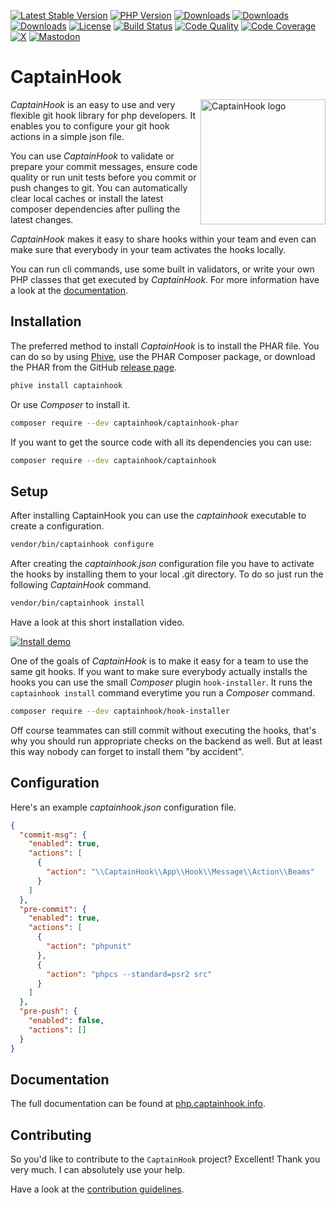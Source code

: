 [![Latest Stable Version](https://poser.pugx.org/captainhook/captainhook/v/stable.svg?v=1)](https://packagist.org/packages/captainhook/captainhook)
[![PHP Version](https://poser.pugx.org/captainhook/captainhook/require/php)](https://packagist.org/packages/captainhook/captainhook)
[![Downloads](https://poser.pugx.org/captainhook/captainhook/downloads)](https://packagist.org/packages/captainhook/captainhook/stats)
[![Downloads](https://poser.pugx.org/captainhook/captainhook/d/monthly)](https://packagist.org/packages/captainhook/captainhook/stats)
[![Downloads](https://poser.pugx.org/captainhook/captainhook/d/daily)](https://packagist.org/packages/captainhook/captainhook/stats)
[![License](https://poser.pugx.org/captainhook/captainhook/license.svg?v=1)](https://github.com/captainhook-git/captainhook/blob/main/LICENSE)
[![Build Status](https://github.com/captainhook-git/captainhook/workflows/Continuous%20Integration/badge.svg)](https://github.com/captainhook-git/captainhook/actions)
[![Code Quality](https://scrutinizer-ci.com/g/captainhook-git/captainhook/badges/quality-score.png?b=main&v=1)](https://scrutinizer-ci.com/g/captainhook-git/captainhook/?branch=master)
[![Code Coverage](https://scrutinizer-ci.com/g/captainhook-git/captainhook/badges/coverage.png?b=main&v=1)](https://scrutinizer-ci.com/g/captainhook-git/captainhook/?branch=master)
[![X](https://img.shields.io/badge/X-%40captainhookphp-black.svg)](https://twitter.com/intent/user?screen_name=captainhookphp)
[![Mastodon](https://img.shields.io/badge/Mastodon-%40captainhook-purple.svg)](https://phpc.social/@captainhook)

# CaptainHook

<img src="https://captainhook-git.github.io/captainhook/gfx/ch.png" alt="CaptainHook logo" align="right" width="200"/>

*CaptainHook* is an easy to use and very flexible git hook library for php developers.
It enables you to configure your git hook actions in a simple json file.

You can use *CaptainHook* to validate or prepare your commit messages, ensure code quality
or run unit tests before you commit or push changes to git. You can automatically clear
local caches or install the latest composer dependencies after pulling the latest changes.

*CaptainHook* makes it easy to share hooks within your team and even can make sure that
everybody in your team activates the hooks locally.

You can run cli commands, use some built in validators, or write
your own PHP classes that get executed by *CaptainHook*.
For more information have a look at the [documentation](https://php.captainhook.info/ "CaptainHook Documentation").

## Installation

The preferred method to install *CaptainHook* is to install the PHAR file.
You can do so by using [Phive](https://phar.io/), use the PHAR Composer package, or download the PHAR from the GitHub [release page](https://github.com/captainhook-git/captainhook/releases/latest).
```bash
phive install captainhook
```
Or use *Composer* to install it.
```bash
composer require --dev captainhook/captainhook-phar
```
If you want to get the source code with all its dependencies you can use:
```bash
composer require --dev captainhook/captainhook
```

## Setup
After installing CaptainHook you can use the *captainhook* executable to create a configuration.
```bash
vendor/bin/captainhook configure
```
After creating the *captainhook.json* configuration file you have to activate the hooks by installing them to
your local .git directory. To do so just run the following *CaptainHook* command.
```bash
vendor/bin/captainhook install
```

Have a look at this short installation video.

[![Install demo](http://img.youtube.com/vi/qQyDc-Wxk7Y/hq720.jpg)](http://www.youtube.com/watch?v=qQyDc-Wxk7Y)

One of the goals of *CaptainHook* is to make it easy for a team to use the same git hooks. If you want to make sure
everybody actually installs the hooks you can use the small *Composer* plugin `hook-installer`.
It runs the `captainhook install` command everytime you run a *Composer* command.

```bash
composer require --dev captainhook/hook-installer
```

Off course teammates can still commit without executing the hooks,
that's why you should run appropriate checks on the backend as well.
But at least this way nobody can forget to install them "by accident".

## Configuration

Here's an example *captainhook.json* configuration file.
```json
{
  "commit-msg": {
    "enabled": true,
    "actions": [
      {
        "action": "\\CaptainHook\\App\\Hook\\Message\\Action\\Beams"
      }
    ]
  },
  "pre-commit": {
    "enabled": true,
    "actions": [
      {
        "action": "phpunit"
      },
      {
        "action": "phpcs --standard=psr2 src"
      }
    ]
  },
  "pre-push": {
    "enabled": false,
    "actions": []
  }
}
```

## Documentation

The full documentation can be found at [php.captainhook.info](https://php.captainhook.info/ "CaptainHook dcoumentation").

## Contributing

So you'd like to contribute to the `CaptainHook` project? Excellent! Thank you very much.
I can absolutely use your help.

Have a look at the [contribution guidelines](CONTRIBUTING.md).

